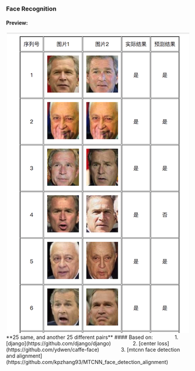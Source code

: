 ### Face Recognition
#### Preview:    
<div align="center">
    <img src="pic/1.png"> 
</div>
**25 same, and another 25 different pairs**
#### Based on:   
&#8195;&#8195;&#8195;&#8195;1. [django](https://github.com/django/django)
&#8195;&#8195;&#8195;&#8195;2. [center loss](https://github.com/ydwen/caffe-face)  
&#8195;&#8195;&#8195;&#8195;3. [mtcnn face detection and alignment](https://github.com/kpzhang93/MTCNN_face_detection_alignment)